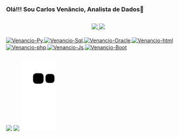 ### Olá!!! Sou Carlos Venâncio, Analista de Dados👋
##
<!--
**venanciofire/venanciofire** is a ✨ _special_ ✨ repository because its `README.md` (this file) appears on your GitHub profile.

Here are some ideas to get you started:

- 🔭 I’m currently working on ...
- 🌱 I’m currently learning ...
- 👯 I’m looking to collaborate on ...
- 🤔 I’m looking for help with ...
- 💬 Ask me about ...
- 📫 How to reach me: ...
- 😄 Pronouns: ...
- ⚡ Fun fact: ...
-->
<div align="center">
  <a href="https://github.com/venanciofire">
  <img height="180em" src="https://github-readme-stats.vercel.app/api?username=venanciofire&show_icons=true&theme=gruvbox&include_all_commits=true&count_private=true"/>
  <img height="180em" src="https://github-readme-stats.vercel.app/api/top-langs/?username=venanciofire&layout=compact&langs_count=7&theme=gruvbox"/>
</div>
  <div style="display: inline_block"><br>
  <img align="center" alt="Venancio-Py" height="30" width="40" src="https://cdn.jsdelivr.net/gh/devicons/devicon/icons/python/python-original.svg" />
  <img align="center" alt="Venancio-Sql" height="30" width="40" src="https://cdn.jsdelivr.net/gh/devicons/devicon/icons/microsoftsqlserver/microsoftsqlserver-plain-wordmark.svg" />
  <img align="center" alt="Venancio-Oracle" height="30" width="40"  src="https://cdn.jsdelivr.net/gh/devicons/devicon/icons/oracle/oracle-original.svg" />
  <img align="center" alt="Venancio-html" height="30" width="40" src="https://cdn.jsdelivr.net/gh/devicons/devicon/icons/html5/html5-original.svg" />
  <img align="center" alt="Venancio-php" height="30" width="40"  src="https://cdn.jsdelivr.net/gh/devicons/devicon/icons/php/php-original.svg" />
  <img align="center" alt="Venancio-Js" height="30" width="40" src="https://cdn.jsdelivr.net/gh/devicons/devicon/icons/javascript/javascript-plain.svg" />
  <img align="center" alt="Venancio-Boot" height="30" width="40" src="https://cdn.jsdelivr.net/gh/devicons/devicon/icons/bootstrap/bootstrap-original.svg" />
 </div>
  
 ##
 <a href="https://www.linkedin.com/in/carlos-venancio/" target="_blank"><img src="https://img.shields.io/badge/-LinkedIn-%230077B5?style=for-the-badge&logo=linkedin&logoColor=white" target="_blank"></a>
 <a href="https://t.me/venanciofoguinho" target="_blank"><img src="https://img.shields.io/badge/Telegram-2CA5E0?style=for-the-badge&logo=telegram&logoColor=white" target="_blank"></a>
 ![Snake animation](https://github.com/venanciofire/venanciofire/blob/output/github-contribution-grid-snake.svg)
